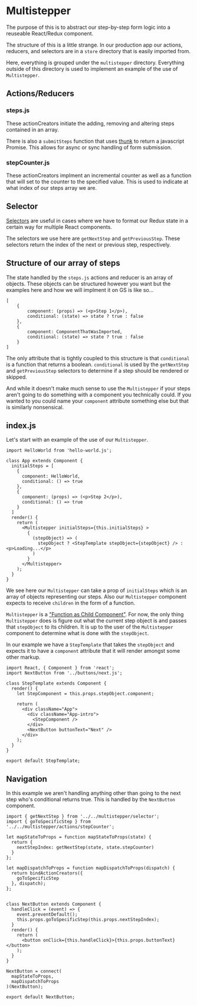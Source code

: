 # Multistepper

The purpose of this is to abstract our step-by-step form logic into a reuseable React/Redux component.

The structure of this is a little strange.  In our production app our actions, reducers, and selectors are in a `store` directory that is easily imported from.

Here, everything is grouped under the `multistepper` directory.  Everything outside of this directory is used to implement an example of the use of `Multistepper`.

## Actions/Reducers

### steps.js

These actionCreators initiate the adding, removing and altering steps contained in an array.

There is also a `submitSteps` function that uses [thunk](https://github.com/gaearon/redux-thunk) to return a javascript Promise.  This allows for async or sync handling of form submission.

### stepCounter.js

These actionCreators implment an incremental counter as well as a function that will set to the counter to the specified value.  This is used to indicate at what index of our steps array we are.

## Selector

[Selectors](https://gist.github.com/abhiaiyer91/aaf6e325cf7fc5fd5ebc70192a1fa170) are useful in cases where we have to format our Redux state in a certain way for multiple React components.

The selectors we use here are `getNextStep` and `getPreviousStep`.  These selectors return the index of the next or previous step, respectively.

## Structure of our array of steps

The state handled by the `steps.js` actions and reducer is an array of objects.  These objects can be structured however you
want but the examples here and how we will implment it on GS is like so...

```
[
	{
		component: (props) => (<p>Step 1</p>),
		conditional: (state) => state ? true : false
	},
	{
		component: ComponentThatWasImported,
		conditional: (state) => state ? true : false
	}
]
```

The only attribute that is tightly coupled to this structure is that `conditional` is a function that returns a boolean. `conditional` is used by the `getNextStep` and `getPreviousStep` selectors to determine if a step should be rendered or skipped.

And while it doesn't make much sense to use the `Multistepper` if your steps aren't going to do something with a component you technically could.  If you wanted to you could name your `component` attribute something else but that is similarly nonsensical.

## index.js

Let's start with an example of the use of our `Multistepper`.

```
import HelloWorld from 'hello-world.js';

class App extends Component {
  initialSteps = [
    {
      component: HelloWorld,
      conditional: () => true
    },
    {
      component: (props) => (<p>Step 2</p>),
      conditional: () => true
    }
  ]
  render() {
    return (
      <Multistepper initialSteps={this.initialSteps} >
        {
          (stepObject) => (
            stepObject ? <StepTemplate stepObject={stepObject} /> : <p>Loading...</p>
          )
        }
      </Multistepper>
    );
  }
}
```

We see here our `Multistepper` can take a prop of `initialSteps` which is an array of objects representing our steps. Also our `Multistepper` component expects to receive `children` in the form of a function.

`Multistepper` is a ["Function as Child Component"](https://medium.com/merrickchristensen/function-as-child-components-5f3920a9ace9). For now, the only thing `Multistepper` does is figure out what the current step object is and passes that `stepObject` to its children. It is up to the user of the `Multistepper` component to determine what is done with the `stepObject`.

In our example we have a `StepTemplate` that takes the `stepObject` and expects it to have a `component` attribute that it will render amongst some other markup.

```
import React, { Component } from 'react';
import NextButton from '../buttons/next.js';

class StepTemplate extends Component {
  render() {
    let StepComponent = this.props.stepObject.component;

    return (
      <div className="App">
        <div className="App-intro">
          <StepComponent />
        </div>
        <NextButton buttonText="Next" />
      </div>
    );
  }
}

export default StepTemplate;
```

## Navigation

In this example we aren't handling anything other than going to the next step who's conditional returns true.  This is handled by the `NextButton` component.

```
import { getNextStep } from '../../multistepper/selector';
import { goToSpecificStep } from '../../multistepper/actions/stepCounter';

let mapStateToProps = function mapStateToProps(state) {
  return {
    nextStepIndex: getNextStep(state, state.stepCounter)
  }
};

let mapDispatchToProps = function mapDispatchToProps(dispatch) {
  return bindActionCreators({
    goToSpecificStep
  }, dispatch);
};


class NextButton extends Component {
  handleClick = (event) => {
    event.preventDefault();
    this.props.goToSpecificStep(this.props.nextStepIndex);
  }
  render() {
    return (
      <button onClick={this.handleClick}>{this.props.buttonText}</button>
    );
  }
}

NextButton = connect(
  mapStateToProps,
  mapDispatchToProps
)(NextButton);

export default NextButton;
```